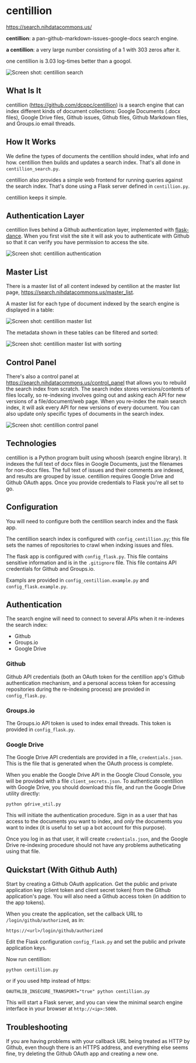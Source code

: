 # centillion

<https://search.nihdatacommons.us/>

**centillion**: a pan-github-markdown-issues-google-docs search engine.

**a centillion**: a very large number consisting of a 1 with 303 zeros after it.

one centillion is 3.03 log-times better than a googol.

![Screen shot: centillion search](docs/images/search.png)


## What Is It

centillion (https://github.com/dcppc/centillion) is a search engine that can index 
different kinds of document collections: Google Documents (.docx files), Google Drive files,
Github issues, Github files, Github Markdown files, and Groups.io email threads.




## How It Works

We define the types of documents the centillion should index,
what info and how. centillion then builds and
updates a search index. That's all done in `centillion_search.py`.

centillion also provides a simple web frontend for running
queries against the search index. That's done using a Flask server
defined in `centillion.py`.

centillion keeps it simple.

## Authentication Layer

centillion lives behind a Github authentication layer, implemented with 
[flask-dance](https://github.com/singingwolfboy/flask-dance). When you first
visit the site it will ask you to authenticate with Github so that it can 
verify you have permission to access the site.

![Screen shot: centillion authentication](docs/images/auth.png)

## Master List

There is a master list of all content indexed by centilion at the master list page,
<https://search.nihdatacommons.us/master_list>.

A master list for each type of document indexed by the search engine is displayed
in a table:

![Screen shot: centillion master list](docs/images/master_list.png)

The metadata shown in these tables can be filtered and sorted:

![Screen shot: centillion master list with sorting](docs/images/master_list2.png)

## Control Panel

There's also a control panel at <https://search.nihdatacommons.us/control_panel> 
that allows you to rebuild the search index from scratch.  The search index
stores versions/contents of files locally, so re-indexing involves going out and
asking each API for new versions of a file/document/web page. When you re-index
the main search index, it will ask every API for new versions of every document.
You can also update only specific types of documents in the search index.

![Screen shot: centillion control panel](docs/images/control_panel.png)



## Technologies

centillion is a Python program built using whoosh (search engine library). It
indexes the full text of docx files in Google Documents, just the filenames for
non-docx files. The full text of issues and their comments are indexed, and
results are grouped by issue. centillion requires Google Drive and Github OAuth
apps. Once you provide credentials to Flask you're all set to go. 


## Configuration

You will need to configure both the centillion search index and the flask app.

The centillion search index is configured with `config_centillion.py`; this file
sets the names of repositories to crawl when indxing issues and files.

The flask app is configured with `config_flask.py`. This file contains sensitive
information and is in the `.gitignore` file. This file contains API credentials 
for Github and Groups.io.

Exampls are provided in `config_centillion.example.py` and `config_flask.example.py`.


## Authentication

The search engine will need to connect to several APIs when it re-indexes the
search index:

* Github
* Groups.io
* Google Drive

### Github

Github API credentials (both an OAuth token for the centillion app's Github
authentication mechanism, and a personal access token for accessing repositories
during the re-indexing process) are provided in `config_flask.py`.

### Groups.io

The Groups.io API token is used to index email threads. This token is provided in
`config_flask.py`.

### Google Drive

The Google Drive API credentials are provided in a file, `credentials.json`. This is
the file that is generated when the OAuth process is complete.

When you enable the Google Drive API in the Google Cloud Console, you will be provided
with a file `client_secrets.json`. To authenticate centillion with Google Drive, you should
download this file, and run the Google Drive utility directly:

```
python gdrive_util.py
```

This will initiate the authentication procedure. Sign in as a user that has access to
the documents you want to index, and _only_ the documents you want to index (it is useful
to set up a bot account for this purpose).

Once you log in as that user, it will create `credentials.json`, and the Google Drive
re-indexing procedure should not have any problems autheticating using that file.

## Quickstart (With Github Auth)

Start by creating a Github OAuth application.
Get the public and private application key 
(client token and client secret token)
from the Github application's page.
You will also need a Github access token
(in addition to the app tokens).

When you create the application, set the callback
URL to `/login/github/authorized`, as in:

```
https://<url>/login/github/authorized
```

Edit the Flask configuration `config_flask.py`
and set the public and private application keys.

Now run centillion:

```
python centillion.py
```

or if you used http instead of https:

```
OAUTHLIB_INSECURE_TRANSPORT="true" python centillion.py
```

This will start a Flask server, and you can view the minimal search engine
interface in your browser at `http://<ip>:5000`.


## Troubleshooting

If you are having problems with your callback URL being treated
as HTTP by Github, even though there is an HTTPS address, and
everything else seems fine, try deleting the Github OAuth app
and creating a new one.

